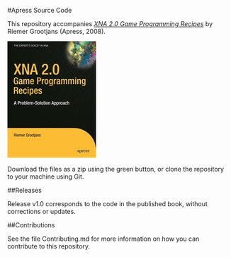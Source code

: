 #Apress Source Code

This repository accompanies [*XNA 2.0 Game Programming Recipes*](http://www.apress.com/9781590599259) by Riemer Grootjans (Apress, 2008).

![Cover image](9781590599259.jpg)

Download the files as a zip using the green button, or clone the repository to your machine using Git.

##Releases

Release v1.0 corresponds to the code in the published book, without corrections or updates.

##Contributions

See the file Contributing.md for more information on how you can contribute to this repository.
